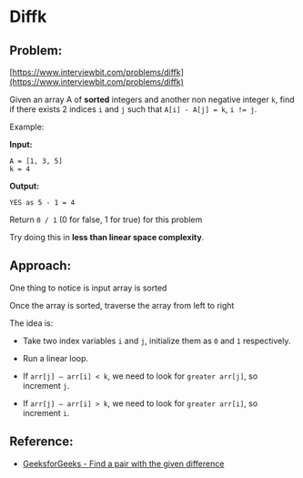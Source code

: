 # Diffk

## Problem:
[https://www.interviewbit.com/problems/diffk](https://www.interviewbit.com/problems/diffk)

Given an array A of **sorted** integers and another non negative integer `k`, find if there exists 2 indices `i` and `j` such that `A[i] - A[j] = k`, `i != j`.

Example:

**Input:**
```
A = [1, 3, 5]
k = 4
```

**Output:**
```
YES as 5 - 1 = 4
```

Return `0 / 1` (0 for false, 1 for true) for this problem

Try doing this in **less than linear space complexity**.

## Approach:

One thing to notice is input array is sorted

Once the array is sorted, traverse the array from left to right

The idea is:

- Take two index variables `i` and `j`, initialize them as `0` and `1` respectively.

- Run a linear loop.

- If `arr[j] – arr[i] < k`, we need to look for `greater arr[j]`, so increment `j`.

- If `arr[j] – arr[i] > k`, we need to look for `greater arr[i]`, so increment `i`.

## Reference:
* [GeeksforGeeks - Find a pair with the given difference](https://www.geeksforgeeks.org/find-a-pair-with-the-given-difference)

